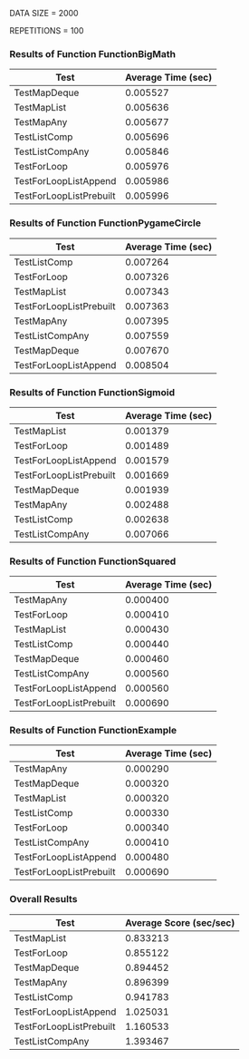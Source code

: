 DATA SIZE = 2000

REPETITIONS = 100


### Results of Function FunctionBigMath

|             Test             |      Average Time (sec)      |
|------------------------------|------------------------------|
|TestMapDeque                  |0.005527                      |
|TestMapList                   |0.005636                      |
|TestMapAny                    |0.005677                      |
|TestListComp                  |0.005696                      |
|TestListCompAny               |0.005846                      |
|TestForLoop                   |0.005976                      |
|TestForLoopListAppend         |0.005986                      |
|TestForLoopListPrebuilt       |0.005996                      |

### Results of Function FunctionPygameCircle

|             Test             |      Average Time (sec)      |
|------------------------------|------------------------------|
|TestListComp                  |0.007264                      |
|TestForLoop                   |0.007326                      |
|TestMapList                   |0.007343                      |
|TestForLoopListPrebuilt       |0.007363                      |
|TestMapAny                    |0.007395                      |
|TestListCompAny               |0.007559                      |
|TestMapDeque                  |0.007670                      |
|TestForLoopListAppend         |0.008504                      |

### Results of Function FunctionSigmoid

|             Test             |      Average Time (sec)      |
|------------------------------|------------------------------|
|TestMapList                   |0.001379                      |
|TestForLoop                   |0.001489                      |
|TestForLoopListAppend         |0.001579                      |
|TestForLoopListPrebuilt       |0.001669                      |
|TestMapDeque                  |0.001939                      |
|TestMapAny                    |0.002488                      |
|TestListComp                  |0.002638                      |
|TestListCompAny               |0.007066                      |

### Results of Function FunctionSquared

|             Test             |      Average Time (sec)      |
|------------------------------|------------------------------|
|TestMapAny                    |0.000400                      |
|TestForLoop                   |0.000410                      |
|TestMapList                   |0.000430                      |
|TestListComp                  |0.000440                      |
|TestMapDeque                  |0.000460                      |
|TestListCompAny               |0.000560                      |
|TestForLoopListAppend         |0.000560                      |
|TestForLoopListPrebuilt       |0.000690                      |

### Results of Function FunctionExample

|             Test             |      Average Time (sec)      |
|------------------------------|------------------------------|
|TestMapAny                    |0.000290                      |
|TestMapDeque                  |0.000320                      |
|TestMapList                   |0.000320                      |
|TestListComp                  |0.000330                      |
|TestForLoop                   |0.000340                      |
|TestListCompAny               |0.000410                      |
|TestForLoopListAppend         |0.000480                      |
|TestForLoopListPrebuilt       |0.000690                      |
### Overall Results

|             Test             |    Average Score (sec/sec)   |
|------------------------------|------------------------------|
|TestMapList                   |0.833213                      |
|TestForLoop                   |0.855122                      |
|TestMapDeque                  |0.894452                      |
|TestMapAny                    |0.896399                      |
|TestListComp                  |0.941783                      |
|TestForLoopListAppend         |1.025031                      |
|TestForLoopListPrebuilt       |1.160533                      |
|TestListCompAny               |1.393467                      |

